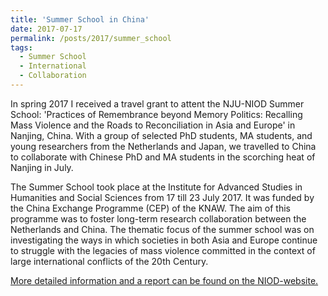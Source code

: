 ```yaml
---
title: 'Summer School in China'
date: 2017-07-17
permalink: /posts/2017/summer_school
tags:
  - Summer School
  - International
  - Collaboration
---
```

In spring 2017 I received a travel grant to attent the NJU-NIOD Summer School: 'Practices of Remembrance beyond Memory Politics: Recalling Mass Violence and the Roads to Reconciliation in Asia and Europe' in Nanjing, China. With a group of selected PhD students, MA students, and young researchers from the Netherlands and Japan, we travelled to China to collaborate with Chinese PhD and MA students in the scorching heat of Nanjing in July. 

The Summer School took place at the Institute for Advanced Studies in Humanities and Social Sciences from 17 till 23 July 2017. It was funded by the China Exchange Programme (CEP) of the KNAW. The aim of this programme was to foster long-term research collaboration between the Netherlands and China. The thematic focus of the summer school was on investigating the ways in which societies in both Asia and Europe continue to struggle with the legacies of mass violence committed in the context of large international conflicts of the 20th Century.

[More detailed information and a report can be found on the NIOD-website.](https://www.niod.nl/nl/projecten/summer-school-nanjing-2017-practices-remembrance-beyond-memory-politics-recalling-mass)
